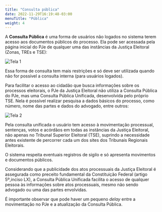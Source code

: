 ```yaml
---
title: "Consulta pública"
date: 2022-11-29T16:19:48-03:00
menuTitle: "Pública"
weight: 4
---
```


A **Consulta Pública** é uma forma de usuários não logados no sistema terem acesso aos documentos públicos do processo. Ela pode ser acessada pela página inicial do PJe de qualquer uma das instâncias da Justiça Eleitoral (Zonas, TREs e TSE):

![Tela 1](/imagens/consulta_publica_1.jpg)

Essa forma de consulta tem mais restrições e só deve ser utilizada quando não for possível a consulta interna (para usuários logados).

Para facilitar o acesso ao cidadão que busca informações sobre os processos eleitorais, o PJe da Justiça Eleitoral não utiliza a Consulta Pública do PJe, mas uma Consulta Pública Unificada, desenvolvida pelo próprio TSE. Nela é possível realizar pesquisa a dados básicos do processo, como número, nome das partes e dados do advogado, entre outros:

![Tela 2](/imagens/consulta_publica_2.jpg)


Pela consulta unificada o usuário tem acesso à movimentação processual, sentenças, votos e acórdãos em todas as instâncias da Justiça Eleitoral, não apenas no Tribunal Superior Eleitoral (TSE), suprindo a necessidade antes existente de percorrer cada um dos sites dos Tribunais Regionais Eleitorais.

O sistema respeita eventuais registros de sigilo e só apresenta movimentos e documentos públicos.

Considerando que a publicidade dos atos processuais da Justiça Eleitoral é assegurada como preceito fundamental da Constituição Federal (artigo 5º,inciso LX), a Consulta Pública Unificada facilita o acesso de qualquer pessoa às informações sobre atos processuais, mesmo não sendo advogado ou uma das partes envolvidas.

É importante observar que pode haver um pequeno *delay* entre a movimentação no PJe e a atualização da Consulta Pública.
